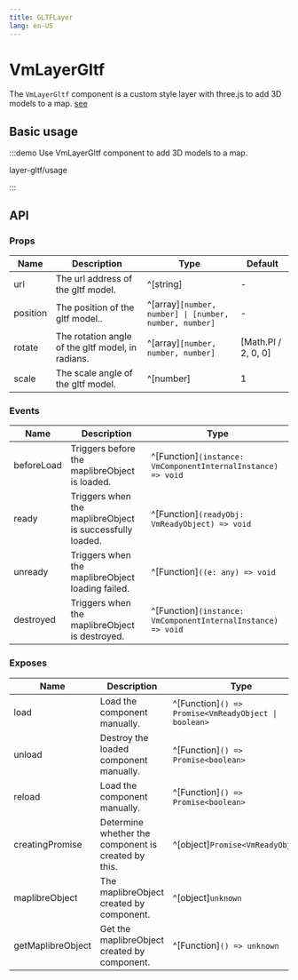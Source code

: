 ```yaml
---
title: GLTFLayer
lang: en-US
---
```


# VmLayerGltf

The `VmLayerGltf` component is a custom style layer with three.js to add 3D models to a map. [see](https://maplibre.org/maplibre-gl-js/docs/examples/add-3d-model/)

## Basic usage

:::demo Use VmLayerGltf component to add 3D models to a map.

layer-gltf/usage

:::

## API

### Props

<!-- prettier-ignore -->
| Name | Description | Type | Default |
| ------------ | --------------------------------------------------------------------- | --------------------------------------------------------------------- | ----------- |
| url | The url address of the gltf model. | ^[string] | - |
| position | The position of the gltf model.. | ^[array]`[number, number] \| [number, number, number]` | - |
| rotate | The rotation angle of the gltf model, in radians. | ^[array]`[number, number, number]` | [Math.PI / 2, 0, 0] |
| scale | The scale angle of the gltf model. | ^[number] | 1 |

### Events

| Name       | Description                                              | Type                                                         |
| ---------- | -------------------------------------------------------- | ------------------------------------------------------------ |
| beforeLoad | Triggers before the maplibreObject is loaded.            | ^[Function]`(instance: VmComponentInternalInstance) => void` |
| ready      | Triggers when the maplibreObject is successfully loaded. | ^[Function]`(readyObj: VmReadyObject) => void`               |
| unready    | Triggers when the maplibreObject loading failed.         | ^[Function]`((e: any) => void`                               |
| destroyed  | Triggers when the maplibreObject is destroyed.           | ^[Function]`(instance: VmComponentInternalInstance) => void` |

### Exposes

| Name              | Description                                         | Type                                                 |
| ----------------- | --------------------------------------------------- | ---------------------------------------------------- |
| load              | Load the component manually.                        | ^[Function]`() => Promise<VmReadyObject \| boolean>` |
| unload            | Destroy the loaded component manually.              | ^[Function]`() => Promise<boolean>`                  |
| reload            | Load the component manually.                        | ^[Function]`() => Promise<boolean>`                  |
| creatingPromise   | Determine whether the component is created by this. | ^[object]`Promise<VmReadyObject>`                    |
| maplibreObject    | The maplibreObject created by component.            | ^[object]`unknown`                                   |
| getMaplibreObject | Get the maplibreObject created by component.        | ^[Function]`() => unknown`                           |
